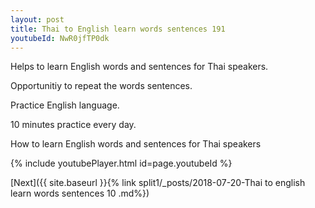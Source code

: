 ```yaml
---
layout: post
title: Thai to English learn words sentences 191 
youtubeId: NwR0jfTP0dk
---
```

 
 
Helps to learn English words and sentences for Thai speakers.

Opportunitiy to repeat the words sentences. 

Practice English language. 
 
10 minutes practice every day. 
 
How to learn English words and sentences for Thai speakers 
 
{% include youtubePlayer.html id=page.youtubeId %}
 
 
[Next]({{ site.baseurl }}{% link  split1/_posts/2018-07-20-Thai to english learn words sentences 10 .md%})
 
